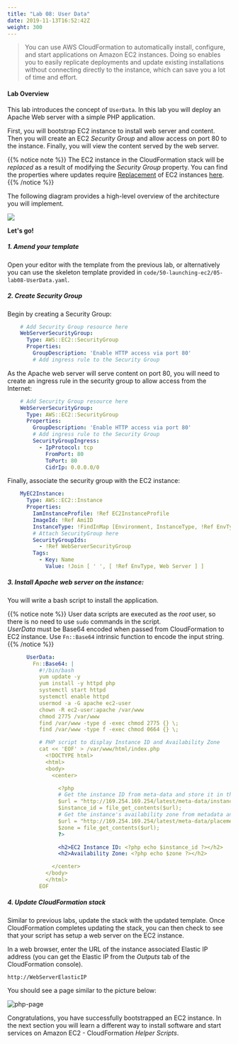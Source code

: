 ```yaml
---
title: "Lab 08: User Data"
date: 2019-11-13T16:52:42Z
weight: 300
---
```


>You can use AWS CloudFormation to automatically install, configure, and start applications on Amazon EC2 instances. 
Doing so enables you to easily replicate deployments and update existing installations without connecting directly to 
the instance, which can save you a lot of time and effort.

#### Lab Overview
This lab introduces the concept of `UserData`. In this lab you will deploy an Apache Web server with a simple PHP 
application. 

First, you will bootstrap EC2 instance to install web server and content. Then you will create 
an EC2 _Security Group_ and allow access on port 80 to the instance. Finally, you will view the content served by the web 
server.

{{% notice note %}}
The EC2 instance in the CloudFormation stack will be _replaced_ as a result of modifying the _Security Group_ property.
You can find the properties where updates require [Replacement](https://docs.aws.amazon.com/AWSCloudFormation/latest/UserGuide/using-cfn-updating-stacks-update-behaviors.html#update-replacement) 
of EC2 instances [here](https://docs.aws.amazon.com/AWSCloudFormation/latest/UserGuide/aws-properties-ec2-instance.html?shortFooter=true#aws-properties-ec2-instance-properties).
{{% /notice %}}

The following diagram provides a high-level overview of the architecture you will implement.

![](/50-launching-ec2/userdata.png)

**Let's go!**

##### 1. Amend your template

Open your editor with the template from the previous lab, or alternatively you can use the skeleton template provided in `code/50-launching-ec2/05-lab08-UserData.yaml`.

##### 2. Create Security Group
Begin by creating a Security Group:
  ```yaml
      # Add Security Group resource here
      WebServerSecurityGroup:
        Type: AWS::EC2::SecurityGroup
        Properties:
          GroupDescription: 'Enable HTTP access via port 80'
          # Add ingress rule to the Security Group
```

As the Apache web server will serve content on port 80, you will need to create an ingress rule in the security group to allow access from the Internet:
  ```yaml
      # Add Security Group resource here
      WebServerSecurityGroup:
        Type: AWS::EC2::SecurityGroup
        Properties:
          GroupDescription: 'Enable HTTP access via port 80'
          # Add ingress rule to the Security Group
          SecurityGroupIngress:
            - IpProtocol: tcp
              FromPort: 80
              ToPort: 80
              CidrIp: 0.0.0.0/0
```

Finally, associate the security group with the EC2 instance:
  ```yaml
      MyEC2Instance:
        Type: AWS::EC2::Instance
        Properties:
          IamInstanceProfile: !Ref EC2InstanceProfile
          ImageId: !Ref AmiID
          InstanceType: !FindInMap [Environment, InstanceType, !Ref EnvType]
          # Attach SecurityGroup here
          SecurityGroupIds:
            - !Ref WebServerSecurityGroup
          Tags:
            - Key: Name
              Value: !Join [ ' ', [ !Ref EnvType, Web Server ] ]
```

##### 3. Install Apache web server on the instance:

You will write a bash script to install the application. 
  
  {{% notice note %}}
  User data scripts are executed as the _root_ user, so there is no need to use `sudo` commands in the script.\
  _UserData_ must be Base64 encoded when passed from CloudFormation to EC2 instance. Use `Fn::Base64` intrinsic 
  function to encode the input string.
  {{% /notice %}}
  
  
```yaml
      UserData:
        Fn::Base64: |
          #!/bin/bash
          yum update -y
          yum install -y httpd php
          systemctl start httpd
          systemctl enable httpd
          usermod -a -G apache ec2-user
          chown -R ec2-user:apache /var/www
          chmod 2775 /var/www
          find /var/www -type d -exec chmod 2775 {} \;
          find /var/www -type f -exec chmod 0664 {} \;

          # PHP script to display Instance ID and Availability Zone
          cat << 'EOF' > /var/www/html/index.php
            <!DOCTYPE html>
            <html>
            <body>
              <center>

                <?php
                # Get the instance ID from meta-data and store it in the $instance_id variable
                $url = "http://169.254.169.254/latest/meta-data/instance-id";
                $instance_id = file_get_contents($url);
                # Get the instance's availability zone from metadata and store it in the $zone variable
                $url = "http://169.254.169.254/latest/meta-data/placement/availability-zone";
                $zone = file_get_contents($url);
                ?>

                <h2>EC2 Instance ID: <?php echo $instance_id ?></h2>
                <h2>Availability Zone: <?php echo $zone ?></h2>

              </center>
            </body>
            </html>
          EOF
```

##### 4. Update CloudFormation stack
Similar to previous labs, update the stack with the updated template. Once CloudFormation completes updating the stack,
you can then check to see that your script has setup a web server on the EC2 instance.

In a web browser, enter the URL of the instance associated Elastic IP address (you can get the Elastic IP from the
 _Outputs_ tab of the CloudFormation console).

`http://WebServerElasticIP`

You should see a page similar to the picture below:

![php-page](/50-launching-ec2/php.png)

Congratulations, you have successfully bootstrapped an EC2 instance. In the next section you will learn a different way
to install software and start services on Amazon EC2 - CloudFormation _Helper Scripts_.
